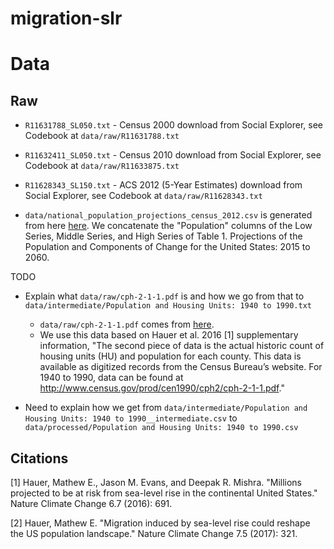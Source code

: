 # migration-slr

# Data

## Raw
- `R11631788_SL050.txt` - Census 2000 download from Social Explorer, see Codebook at `data/raw/R11631788.txt`
- `R11632411_SL050.txt` - Census 2010 download from Social Explorer, see Codebook at `data/raw/R11633875.txt`
- `R11628343_SL150.txt` - ACS 2012 (5-Year Estimates) download from Social Explorer, see Codebook at `data/raw/R11628343.txt`


- `data/national_population_projections_census_2012.csv` is generated from here [here](https://www.census.gov/data/tables/2012/demo/popproj/2012-summary-tables.html). We concatenate the "Population" columns of the Low Series, Middle Series, and High Series of Table 1. Projections of the Population and Components of Change for the United States: 2015 to 2060.


TODO
- Explain what `data/raw/cph-2-1-1.pdf` is and how we go from that to `data/intermediate/Population and Housing Units: 1940 to 1990.txt`
  - `data/raw/cph-2-1-1.pdf` comes from [here](https://www.census.gov/data/tables/1993/dec/cph-2-1-1.html).
  - We use this data based on Hauer et al. 2016 [1] supplementary information, "The second piece of data is the actual historic count of housing units (HU) and population for each county. This data is available as digitized records from the Census Bureau’s website. For 1940 to 1990, data can be found at http://www.census.gov/prod/cen1990/cph2/cph-2-1-1.pdf."

- Need to explain how we get from `data/intermediate/Population and Housing Units: 1940 to 1990__intermediate.csv` to `data/processed/Population and Housing Units: 1940 to 1990.csv`



## Citations

[1] Hauer, Mathew E., Jason M. Evans, and Deepak R. Mishra. "Millions projected to be at risk from sea-level rise in the continental United States." Nature Climate Change 6.7 (2016): 691.

[2] Hauer, Mathew E. "Migration induced by sea-level rise could reshape the US population landscape." Nature Climate Change 7.5 (2017): 321.